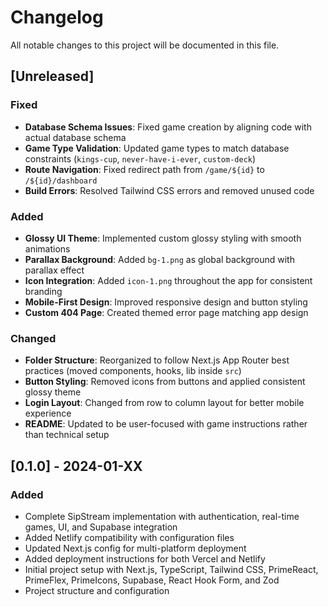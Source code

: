 # Changelog

All notable changes to this project will be documented in this file.

## [Unreleased]

### Fixed

- **Database Schema Issues**: Fixed game creation by aligning code with actual database schema
- **Game Type Validation**: Updated game types to match database constraints (`kings-cup`, `never-have-i-ever`, `custom-deck`)
- **Route Navigation**: Fixed redirect path from `/game/${id}` to `/${id}/dashboard`
- **Build Errors**: Resolved Tailwind CSS errors and removed unused code

### Added

- **Glossy UI Theme**: Implemented custom glossy styling with smooth animations
- **Parallax Background**: Added `bg-1.png` as global background with parallax effect
- **Icon Integration**: Added `icon-1.png` throughout the app for consistent branding
- **Mobile-First Design**: Improved responsive design and button styling
- **Custom 404 Page**: Created themed error page matching app design

### Changed

- **Folder Structure**: Reorganized to follow Next.js App Router best practices (moved components, hooks, lib inside `src`)
- **Button Styling**: Removed icons from buttons and applied consistent glossy theme
- **Login Layout**: Changed from row to column layout for better mobile experience
- **README**: Updated to be user-focused with game instructions rather than technical setup

## [0.1.0] - 2024-01-XX

### Added

- Complete SipStream implementation with authentication, real-time games, UI, and Supabase integration
- Added Netlify compatibility with configuration files
- Updated Next.js config for multi-platform deployment
- Added deployment instructions for both Vercel and Netlify
- Initial project setup with Next.js, TypeScript, Tailwind CSS, PrimeReact, PrimeFlex, PrimeIcons, Supabase, React Hook Form, and Zod
- Project structure and configuration
